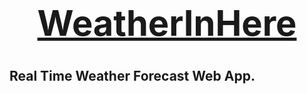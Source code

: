 # [ <H1 align="middle"> WeatherInHere </H1>](https://weatherinhere.cyclic.app/)

<h2>Real Time Weather Forecast Web App.</H2>
